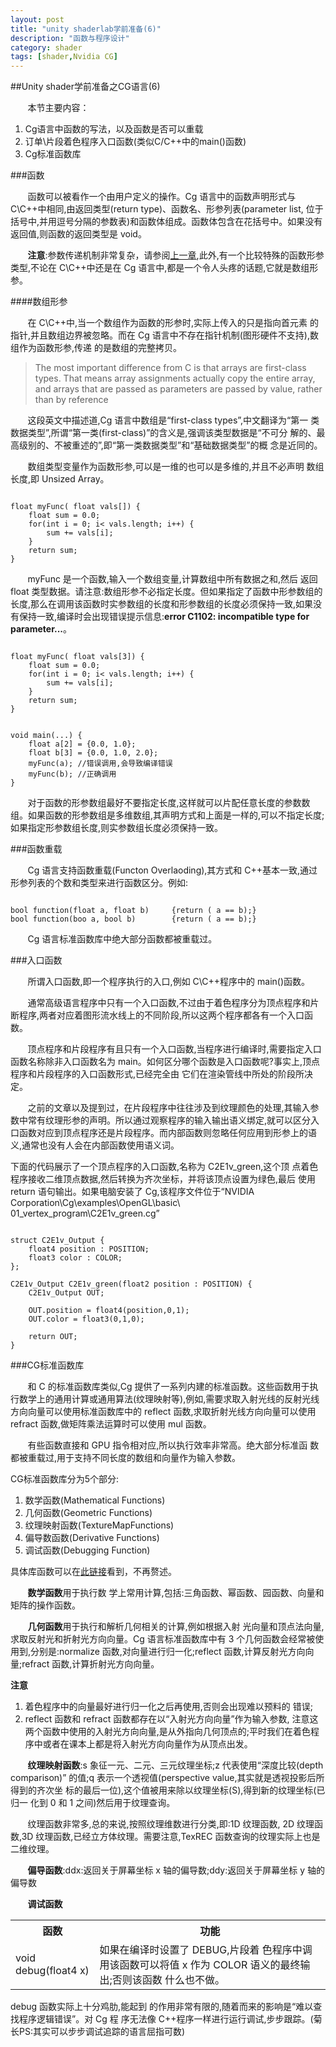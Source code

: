 ```yaml
---
layout: post
title: "unity shaderlab学前准备(6)"
description: "函数与程序设计"
category: shader
tags: [shader,Nvidia CG]
---
```


##Unity shader学前准备之CG语言(6)

&#160; &#160; &#160; &#160;本节主要内容：

1. Cg语言中函数的写法，以及函数是否可以重载
2. 订单\片段着色程序入口函数(类似C/C++中的main()函数)
3. Cg标准函数库

<!-- more -->

###函数

&#160; &#160; &#160; &#160;函数可以被看作一个由用户定义的操作。Cg 语言中的函数声明形式与 C\C++中相同,由返回类型(return type)、函数名、形参列表(parameter list, 位于括号中,并用逗号分隔的参数表)和函数体组成。函数体包含在花括号中。如果没有返回值,则函数的返回类型是 void。

&#160; &#160; &#160; &#160;**注意**:参数传递机制非常复杂，请参阅[上一章](http://aicdg.com/shader/2015/05/17/gpuprogram05.html),此外,有一个比较特殊的函数形参类型,不论在 C\C++中还是在 Cg 语言中,都是一个令人头疼的话题,它就是数组形参。

####数组形参

&#160; &#160; &#160; &#160;在 C\C++中,当一个数组作为函数的形参时,实际上传入的只是指向首元素 的指针,并且数组边界被忽略。而在 Cg 语言中不存在指针机制(图形硬件不支持),数组作为函数形参,传递 的是数组的完整拷贝。

>The most important difference from C is that arrays are first-class types. That means array assignments actually copy the entire array, and arrays that are passed as parameters are passed by value, rather than by reference

&#160; &#160; &#160; &#160;这段英文中描述道,Cg 语言中数组是“first-class types”,中文翻译为“第一 类数据类型”,所谓“第一类(first-class)”的含义是,强调该类型数据是“不可分 解的、最高级别的、不被重述的”,即“第一类数据类型”和“基础数据类型”的概 念是近同的。

&#160; &#160; &#160; &#160;数组类型变量作为函数形参,可以是一维的也可以是多维的,并且不必声明 数组长度,即 Unsized Array。

<pre><code>
float myFunc( float vals[]) {
    float sum = 0.0;
    for(int i = 0; i< vals.length; i++) {
        sum += vals[i]; 
    }
    return sum; 
}
</code></pre>

&#160; &#160; &#160; &#160;myFunc 是一个函数,输入一个数组变量,计算数组中所有数据之和,然后 返回 float 类型数据。请注意:数组形参不必指定长度。但如果指定了函数中形参数组的长度,那么在调用该函数时实参数组的长度和形参数组的长度必须保持一致,如果没有保持一致,编译时会出现错误提示信息:**error C1102: incompatible type for parameter...**。

<pre><code>
float myFunc( float vals[3]) {
    float sum = 0.0;
    for(int i = 0; i< vals.length; i++) {
        sum += vals[i]; 
    }
    return sum; 
}


void main(...) {
    float a[2] = {0.0, 1.0};
    float b[3] = {0.0, 1.0, 2.0};
    myFunc(a); //错误调用,会导致编译错误 
    myFunc(b); //正确调用
}
</code></pre>

&#160; &#160; &#160; &#160;对于函数的形参数组最好不要指定长度,这样就可以片配任意长度的参数数组。如果函数的形参数组是多维数组,其声明方式和上面是一样的,可以不指定长度;如果指定形参数组长度,则实参数组长度必须保持一致。

###函数重载

&#160; &#160; &#160; &#160;Cg 语言支持函数重载(Functon Overlaoding),其方式和 C++基本一致,通过形参列表的个数和类型来进行函数区分。例如:

<pre><code>
bool function(float a, float b)     {return ( a == b);} 
bool function(boo a, bool b)        {return ( a == b);}
</code></pre>

&#160; &#160; &#160; &#160;Cg 语言标准函数库中绝大部分函数都被重载过。

###入口函数

&#160; &#160; &#160; &#160;所谓入口函数,即一个程序执行的入口,例如 C\C++程序中的 main()函数。

&#160; &#160; &#160; &#160;通常高级语言程序中只有一个入口函数,不过由于着色程序分为顶点程序和片断程序,两者对应着图形流水线上的不同阶段,所以这两个程序都各有一个入口函数。

&#160; &#160; &#160; &#160;顶点程序和片段程序有且只有一个入口函数,当程序进行编译时,需要指定入口函数名称除非入口函数名为 main。如何区分哪个函数是入口函数呢?事实上,顶点程序和片段程序的入口函数形式,已经完全由 它们在渲染管线中所处的阶段所决定。

&#160; &#160; &#160; &#160;之前的文章以及提到过，在片段程序中往往涉及到纹理颜色的处理,其输入参数中常有纹理形参的声明。所以通过观察程序的输入输出语义绑定,就可以区分入口函数对应到顶点程序还是片段程序。而内部函数则忽略任何应用到形参上的语义,通常也没有人会在内部函数使用语义词。

下面的代码展示了一个顶点程序的入口函数,名称为 C2E1v_green,这个顶 点着色程序接收二维顶点数据,然后转换为齐次坐标，并将该顶点设置为绿色,最后 使用 return 语句输出。如果电脑安装了 Cg,该程序文件位于“NVIDIA Corporation\Cg\examples\OpenGL\basic\ 01_vertex_program\C2E1v_green.cg”

<pre><code>
struct C2E1v_Output {
    float4 position : POSITION; 
    float3 color : COLOR;
};

C2E1v_Output C2E1v_green(float2 position : POSITION) {
    C2E1v_Output OUT;

    OUT.position = float4(position,0,1); 
    OUT.color = float3(0,1,0);

    return OUT; 
}
</code></pre>

###CG标准函数库

&#160; &#160; &#160; &#160;和 C 的标准函数库类似,Cg 提供了一系列内建的标准函数。这些函数用于执行数学上的通用计算或通用算法(纹理映射等),例如,需要求取入射光线的反射光线方向向量可以使用标准函数库中的 reflect 函数,求取折射光线方向向量可以使用 refract 函数,做矩阵乘法运算时可以使用 mul 函数。

&#160; &#160; &#160; &#160;有些函数直接和 GPU 指令相对应,所以执行效率非常高。绝大部分标准函 数都被重载过,用于支持不同长度的数组和向量作为输入参数。

CG标准函数库分为5个部分:

1. 数学函数(Mathematical Functions)
2. 几何函数(Geometric Functions)
3. 纹理映射函数(TextureMapFunctions)
4. 偏导数函数(Derivative Functions)
5. 调试函数(Debugging Function)

具体库函数可以在[此链接](http://http.developer.nvidia.com/Cg/index_stdlib.html)看到，不再赘述。

&#160; &#160; &#160; &#160;**数学函数**用于执行数 学上常用计算,包括:三角函数、幂函数、园函数、向量和矩阵的操作函数。

&#160; &#160; &#160; &#160;**几何函数**用于执行和解析几何相关的计算,例如根据入射 光向量和顶点法向量,求取反射光和折射光方向向量。Cg 语言标准函数库中有 3 个几何函数会经常被使用到,分别是:normalize 函数,对向量进行归一化;reflect 函数,计算反射光方向向量;refract 函数,计算折射光方向向量。

**注意**

1. 着色程序中的向量最好进行归一化之后再使用,否则会出现难以预料的 错误;
2. reflect 函数和 refract 函数都存在以“入射光方向向量”作为输入参数, 注意这两个函数中使用的入射光方向向量,是从外指向几何顶点的;平时我们在着色程序中或者在课本上都是将入射光方向向量作为从顶点出发。

&#160; &#160; &#160; &#160;**纹理映射函数**:s 象征一元、二元、三元纹理坐标;z 代表使用“深度比较(depth comparison)” 的值;q 表示一个透视值(perspective value,其实就是透视投影后所得到的齐次坐 标的最后一位),这个值被用来除以纹理坐标(S),得到新的纹理坐标(已归一 化到 0 和 1 之间)然后用于纹理查询。

&#160; &#160; &#160; &#160;纹理函数非常多,总的来说,按照纹理维数进行分类,即:1D 纹理函数, 2D 纹理函数,3D 纹理函数,已经立方体纹理。需要注意,TexREC 函数查询的纹理实际上也是二维纹理。

&#160; &#160; &#160; &#160;**偏导函数**:ddx:返回关于屏幕坐标 x 轴的偏导数;ddy:返回关于屏幕坐标 y 轴的偏导数

&#160; &#160; &#160; &#160;**调试函数**

<table>
    <tr>
        <th>函数</th>
        <th>功能</th>
    </tr>
    <tr>
        <td>void debug(float4 x)</td>
        <td>如果在编译时设置了 DEBUG,片段着 色程序中调用该函数可以将值 x 作为 COLOR 语义的最终输出;否则该函数 什么也不做。</td>
    </tr>
</table>

debug 函数实际上十分鸡肋,能起到 的作用非常有限的,随着而来的影响是“难以查找程序逻辑错误”。对 Cg 程 序无法像 C++程序一样进行运行调试,步步跟踪。(菊长PS:其实可以步步调试追踪的语言屈指可数)